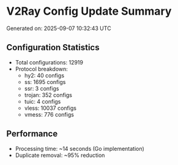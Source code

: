 # V2Ray Config Update Summary
Generated on: 2025-09-07 10:32:43 UTC

## Configuration Statistics
- Total configurations: 12919
- Protocol breakdown:
  - hy2: 40 configs
  - ss: 1695 configs
  - ssr: 3 configs
  - trojan: 352 configs
  - tuic: 4 configs
  - vless: 10037 configs
  - vmess: 776 configs

## Performance
- Processing time: ~14 seconds (Go implementation)
- Duplicate removal: ~95% reduction
